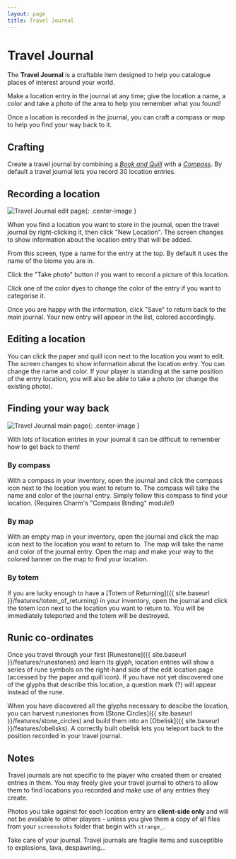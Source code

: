 ```yaml
---
layout: page
title: Travel Journal
---
```


# Travel Journal


The **Travel Journal** is a craftable item designed to help you catalogue places of interest around your world.

Make a location entry in the journal at any time; give the location a name, a color and take a photo of the area to help you remember what you found!

Once a location is recorded in the journal, you can craft a compass or map to help you find your way back to it.

## Crafting

Create a travel journal by combining a *[Book and Quill](https://minecraft.gamepedia.com/Book_and_Quill)* with a *[Compass](https://minecraft.gamepedia.com/Compass)*.
By default a travel journal lets you record 30 location entries.

## Recording a location

![Travel Journal edit page](https://i.postimg.cc/bwbhQ0R3/Travel-Journal-Edit.jpg){: .center-image }

When you find a location you want to store in the journal, open the travel journal by right-clicking it, then click "New Location".  The screen changes to show information about the location entry that will be added.

From this screen, type a name for the entry at the top.  By default it uses the name of the biome you are in.

Click the "Take photo" button if you want to record a picture of this location.

Click one of the color dyes to change the color of the entry if you want to categorise it.

Once you are happy with the information, click "Save" to return back to the main journal.  Your new entry will appear in the list, colored accordingly.

## Editing a location

You can click the paper and quill icon next to the location you want to edit.  The screen changes to show information about the location entry.  You can change the name and color.  If your player is standing at the same position of the entry location, you will also be able to take a photo (or change the existing photo).

## Finding your way back

![Travel Journal main page](https://i.postimg.cc/hG1RYS6m/Travel-Journal-Overview.jpg){: .center-image }

With lots of location entries in your journal it can be difficult to remember how to get back to them!

### By compass

With a compass in your inventory, open the journal and click the compass icon next to the location you want to return to.  The compass will take the name and color of the journal entry.  Simply follow this compass to find your location.  (Requires Charm's "Compass Binding" module!)

### By map

With an empty map in your inventory, open the journal and click the map icon next to the location you want to return to.  The map will take the name and color of the journal entry.  Open the map and make your way to the colored banner on the map to find your location.

### By totem

If you are lucky enough to have a [Totem of Returning]({{ site.baseurl }}/features/totem_of_returning) in your inventory, open the journal and click the totem icon next to the location you want to return to.  You will be immediately teleported and the totem will be destroyed.

## Runic co-ordinates

Once you travel through your first [Runestone]({{ site.baseurl }}/features/runestones) and learn its glyph, location entries will show a series of rune symbols on the right-hand side of the edit location page (accessed by the paper and quill icon).  If you have not yet discovered one of the glyphs that describe this location, a question mark (?) will appear instead of the rune.

When you have discovered all the glyphs necessary to descibe the location, you can harvest runestones from [Stone Circles]({{ site.baseurl }}/features/stone_circles) and build them into an [Obelisk]({{ site.baseurl }}/features/obelisks).  A correctly built obelisk lets you teleport back to the position recorded in your travel journal.

## Notes

Travel journals are not specific to the player who created them or created entries in them.  You may freely give your travel journal to others to allow them to find locations you recorded and make use of any entries they create.

Photos you take against for each location entry are **client-side only** and will not be available to other players - unless you give them a copy of all files from your `screenshots` folder that begin with `strange_`. 

Take care of your journal.  Travel journals are fragile items and susceptible to explosions, lava, despawning...